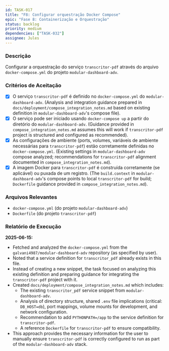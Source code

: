 ```yaml
---
id: TASK-017
title: "F8: Configurar orquestração Docker Compose"
epic: "Fase 8: Containerização e Orquestração"
status: backlog
priority: medium
dependencies: ["TASK-032"]
assignee: Jules
---
```


### Descrição

Configurar a orquestração do serviço `transcritor-pdf` através do arquivo `docker-compose.yml` do projeto `modular-dashboard-adv`.

### Critérios de Aceitação

- [x] O serviço `transcritor-pdf` é definido no `docker-compose.yml` do `modular-dashboard-adv`. (Analysis and integration guidance prepared in `docs/deployment/compose_integration_notes.md` based on existing definition in `modular-dashboard-adv`'s compose file).
- [x] O serviço pode ser iniciado usando `docker-compose up` a partir do diretório do `modular-dashboard-adv`. (Guidance provided in `compose_integration_notes.md` assumes this will work if `transcritor-pdf` project is structured and configured as recommended).
- [x] As configurações de ambiente (ports, volumes, variáveis de ambiente necessárias para `transcritor-pdf`) estão corretamente definidas no `docker-compose.yml`. (Existing settings in `modular-dashboard-adv` compose analyzed; recommendations for `transcritor-pdf` alignment documented in `compose_integration_notes.md`).
- [x] A imagem Docker para `transcritor-pdf` é construída corretamente (se aplicável) ou puxada de um registro. (The `build.context` in `modular-dashboard-adv`'s compose points to local `transcritor-pdf` for build; `Dockerfile` guidance provided in `compose_integration_notes.md`).

### Arquivos Relevantes

* `docker-compose.yml` (do projeto `modular-dashboard-adv`)
* `Dockerfile` (do projeto `transcritor-pdf`)

### Relatório de Execução

**2025-06-15:**
- Fetched and analyzed the `docker-compose.yml` from the `galvani4987/modular-dashboard-adv` repository (as specified by user).
- Noted that a service definition for `transcritor_pdf` already exists in this file.
- Instead of creating a new snippet, the task focused on analyzing this existing definition and preparing guidance for integrating the `transcritor-pdf` project with it.
- Created `docs/deployment/compose_integration_notes.md` which includes:
    - The existing `transcritor_pdf` service snippet from `modular-dashboard-adv`.
    - Analysis of directory structure, shared `.env` file implications (critical: `DB_HOST=db`), port mappings, volume mounts for development, and network configuration.
    - Recommendation to add `PYTHONPATH=/app` to the service definition for `transcritor-pdf`.
    - A reference `Dockerfile` for `transcritor-pdf` to ensure compatibility.
- This approach provides the necessary information for the user to manually ensure `transcritor-pdf` is correctly configured to run as part of the `modular-dashboard-adv` stack.
